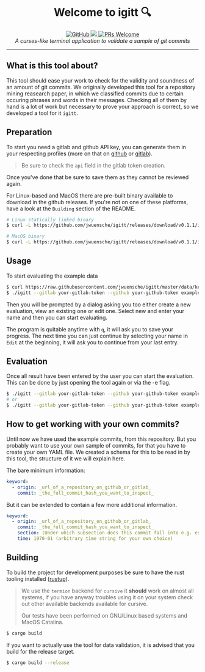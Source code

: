 <h1 align="center">Welcome to igitt 🔍</h1>
<p align="center">
  <a href="https://github.com/jwuensche/igitt/blob/master/LICENSE">
    <img alt="GitHub" src="https://img.shields.io/github/license/jwuensche/igitt.svg">
  </a>
  <a href="http://spacemacs.org">
    <img src="https://cdn.rawgit.com/syl20bnr/spacemacs/442d025779da2f62fc86c2082703697714db6514/assets/spacemacs-badge.svg" />
  </a>
  <a href="http://makeapullrequest.com">
    <img alt="PRs Welcome" src="https://img.shields.io/badge/PRs-welcome-brightgreen.svg">
  </a>
  <br>
  <i>A curses-like terminal application to validate a sample of git commits</i>
</p>

---

## What is this tool about?
This tool should ease your work to check for the validity and soundness of an amount of git commits.
We originally developed this tool for a repository mining reasearch paper, in which we classified commits due to certain occuring phrases and words in their messages. Checking all of them by hand is a lot of work but necessary to prove your approach is correct, so we developed a tool for it `igitt`.

## Preparation
To start you need a gitlab and github API key, you can generate them in your respecting profiles (more on that on [github](https://help.github.com/en/github/authenticating-to-github/creating-a-personal-access-token-for-the-command-line) or [gitlab](https://docs.gitlab.com/ee/user/profile/personal_access_tokens.html)).  
> Be sure to check the `api` field in the gitlab token creation.

Once you've done that be sure to save them as they cannot be reviewed again.

For Linux-based and MacOS there are pre-built binary available to download in the github releases. If you're not on one of these platforms, have a look at the `Building` section of the README.

```bash
# Linux statically linked binary
$ curl -L https://github.com/jwuensche/igitt/releases/download/v0.1.1/igitt-linux-amd64 --output igitt && chmod +x igitt

# MacOS binary
$ curl -L https://github.com/jwuensche/igitt/releases/download/v0.1.1/igitt-macos --output igitt && chmod +x igitt
```

## Usage

To start evaluating the example data
```bash
$ curl https://raw.githubusercontent.com/jwuensche/igitt/master/data/keyword_check.yaml --output example_data.yml
$ ./igitt --gitlab your-gitlab-token --github your-github-token example_data.yml
```

Then you will be prompted by a dialog asking you too either create a new evaluation, view an existing one or edit one.
Select new and enter your name and then you can start evaluating.

The program is quitable anytime with `q`, it will ask you to save your progress. The next time you can just continue by selecting your name in `Edit` at the beginning, it will ask you to continue from your last entry.

## Evaluation
Once all result have been entered by the user you can start the evaluation. This can be done by just opening the tool again or via the -e flag.
```bash
$ ./igitt --gitlab your-gitlab-token --github your-github-token example_data.yml
# or
$ ./igitt --gitlab your-gitlab-token --github your-github-token example_data.yml
```

## How to get working with your own commits?
Until now we have used the example commits, from this repository.
But you probably want to use your own sample of commits, for that you have to create your own YAML file. 
We created a schema for this to be read in by this tool, the structure of it we will explain here.

The bare minimum information:
```yaml
keyword:
  - origin: _url_of_a_repository_on_github_or_gitlab_
    commit: _the_full_commit_hash_you_want_to_inspect_
```

But it can be extended to contain a few more additional information.
```yaml
keyword:
  - origin: _url_of_a_repository_on_github_or_gitlab_
    commit: _the_full_commit_hash_you_want_to_inspect_
    section: (Under which subsection does this commit fall into e.g. estimated to be highly probable to be a true positive)
    time: 1970-01 (arbitrary time string for your own choice)
```

## Building

To build the project for development purposes be sure to have the rust tooling installed ([rustup](https://rustup.rs/)).
> We use the `termion` backend for `cursive` it **should** work on almost all systems, if you have anyway troubles using it on your system check out other available backends available for cursive.
>
> Our tests have been performed on GNU/Linux based systems and MacOS Catalina.

```bash
$ cargo build
```

If you want to actually use the tool for data validation, it is advised that you build for the release target.
```bash
$ cargo build --release
```
